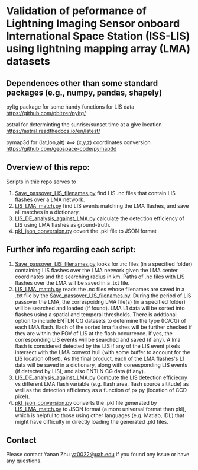 # Validation of  peformance of Lightning Imaging Sensor onboard International Space Station (ISS-LIS) using lightning mapping array (LMA) datasets

## Dependences other than some standard packages (e.g., numpy, pandas, shapely)
pyltg package for some handy functions for LIS data
<https://github.com/pbitzer/pyltg/>

astral for determinting the sunrise/sunset time at a give location
<https://astral.readthedocs.io/en/latest/>

pymap3d for (lat,lon,alt) <==> (x,y,z) coordinates conversion
<https://github.com/geospace-code/pymap3d>



## Overview of this repo:
Scripts in thie repo serves to 
1. [Save_passover_LIS_filenames.py](https://github.com/safelysparky/LIS_LMA_val/blob/main/Save_passover_LIS_filenames.py) find LIS .nc files that contain LIS flashes over a LMA network. 
2. [LIS_LMA_match.py](https://github.com/safelysparky/LIS_LMA_val/blob/main/LIS_LMA_match.py) find LIS events matching the LMA flashes, and save all matches in a dictionary.
3. [LIS_DE_analysis_against_LMA.py](https://github.com/safelysparky/LIS_LMA_val/blob/main/LIS_DE_analysis_against_LMA.py) calculate the detection efficiency of LIS using LMA flashes as ground-truth.
4. [pkl_json_conversion.py](https://github.com/safelysparky/LIS_LMA_val/blob/main/pkl_json_conversion.py) covert the .pkl file to JSON format

## Further info regarding each script:
1. [Save_passover_LIS_filenames.py](https://github.com/safelysparky/LIS_LMA_val/blob/main/Save_passover_LIS_filenames.py) looks for .nc files (in a specified folder) containing LIS flashes over the LMA network given the LMA center coordinates and the searching radius in km. Paths of .nc files with LIS flashes over the LMA will be saved in a .txt file.
2. [LIS_LMA_match.py](https://github.com/safelysparky/LIS_LMA_val/blob/main/LIS_LMA_match.py) reads the .nc files whose filenames are saved in a .txt file by the [Save_passover_LIS_filenames.py](https://github.com/safelysparky/LIS_LMA_val/blob/main/Save_passover_LIS_filenames.py). During the period of LIS passover the LMA, the correspoidng LMA file(s) (in a specified folder) will be searched and loaded (if found). LMA L1 data will be sorted into flashes using a spatial and temporal thresholds. There is addtional option to include ENTLN CG datasets to determine the type (IC/CG) of each LMA flash. Each of the sorted lma flashes will be further checked if they are within the FOV of LIS at the flash occurrence. If yes, the corresponding LIS events will be searched and saved (if any). A lma flash is considered detected by the LIS if any of the LIS event pixels intersect with the LMA convext hull (with some buffer to account for the LIS location offset). As the final product, each of the LMA flashes's L1 data will be saved in a dictionary, along with coreesponding LIS events (if detected by LIS), and also ENTLN CG data (if any). 
3. [LIS_DE_analysis_against_LMA.py](https://github.com/safelysparky/LIS_LMA_val/blob/main/LIS_DE_analysis_against_LMA.py) Compute the LIS detection efficiecny vs different LMA flash variable (e.g. flash area, flash source altitude) as well as the detection efficiency as a function of px py (location of CCD pixel).
4. [pkl_json_conversion.py](https://github.com/safelysparky/LIS_LMA_val/blob/main/pkl_json_conversion.py) converts the .pkl file generated by [LIS_LMA_match.py](https://github.com/safelysparky/LIS_LMA_val/blob/main/LIS_LMA_match.py) to JSON format (a more universal format than pkl), which is helpful to those using other languages (e.g. Matlab, IDL) that might have difficulty in directly loading the generated .pkl files.
 
## Contact
Please contact Yanan Zhu <yz0022@uah.edu> if you found any issue or have any questions. 